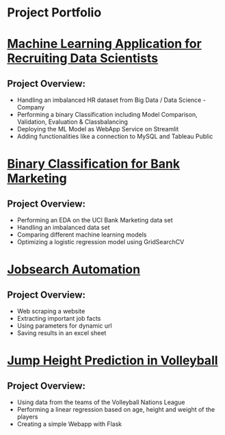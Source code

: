 # Project Portfolio  
  
  

# [Machine Learning Application for Recruiting Data Scientists](https://github.com/Reik96/HR_Analytics)

## Project Overview:

* Handling an imbalanced HR dataset from Big Data / Data Science - Company  
* Performing a binary Classification including Model Comparison, Validation, Evaluation & Classbalancing 
* Deploying the ML Model as WebApp Service on Streamlit 
* Adding functionalities like a connection to MySQL and Tableau Public


# [Binary Classification for Bank Marketing](https://github.com/Reik96/Bank_Marketing_Project)


## Project Overview:

* Performing an EDA on the UCI Bank Marketing data set
* Handling an imbalanced data set
* Comparing different machine learning models 
* Optimizing a logistic regression model using GridSearchCV



# [Jobsearch Automation](https://github.com/Reik96/Jobsearch-Automation)


## Project Overview:

* Web scraping a website
* Extracting important job facts
* Using parameters for dynamic url
* Saving results in an excel sheet


# [Jump Height Prediction in Volleyball](https://github.com/Reik96/Jump_Height_Prediction)

## Project Overview:

* Using data from the teams of the Volleyball Nations League
* Performing a linear regression based on age, height and weight of the players
* Creating a simple Webapp with Flask
